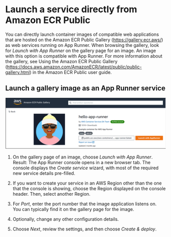 
# Launch a service directly from Amazon ECR Public

You can directly launch container images of compatible web applications that are hosted on the Amazon ECR Public Gallery (https://gallery.ecr.aws/) as web services running on App Runner. When browsing the gallery, look for *Launch with App Runner* on the gallery page for an image. An image with this option is compatible with App Runner. For more information about the gallery, see Using the Amazon ECR Public Gallery (https://docs.aws.amazon.com/AmazonECR/latest/public/public-gallery.html) in the Amazon ECR Public user guide.

## Launch a gallery image as an App Runner service

![Lab-1](./images/Lab-1.png)

1. On the gallery page of an image, choose *Launch with App Runner*.
    Result: The App Runner console opens in a new browser tab. The console displays the *Create service* wizard, with most of the required new service details pre-filled.

2. If you want to create your service in an AWS Region other than the one that the console is showing, choose the Region displayed on the console header. Then, select another Region.

3. For *Port*, enter the port number that the image application listens on. You can typically find it on the gallery page for the image.

4. Optionally, change any other configuration details.

5. Choose *Next*, review the settings, and then choose *Create & deploy*.

